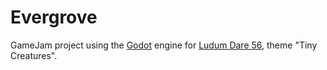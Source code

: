 # Evergrove

GameJam project using the [Godot](https://godotengine.org/) engine for [Ludum Dare 56](https://ldjam.com/events/ludum-dare/56), theme "Tiny Creatures".
